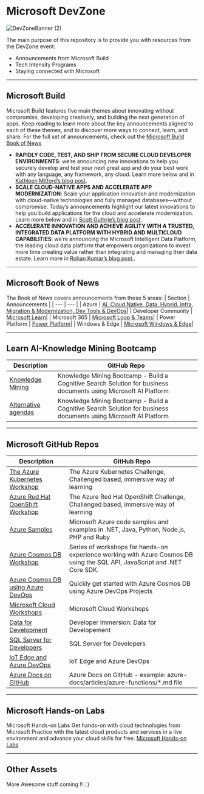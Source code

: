 # Microsoft DevZone
![DevZoneBanner (2)](https://user-images.githubusercontent.com/107423518/173961577-86c33bbf-baa7-4a50-9093-38bba24712cb.png)

The main purpose of this repository is to provide you with resources from the DevZone event:
- Announcements from Microsoft Build
- Tech Intensity Programs
- Staying connected with Microsoft




<!--

    | Header 1 | Header 2 |
    | ----| ---|
    |Loooooooooooooong item 1 | looooooooooong item 2 | 

    [Contact Us](mailto:usdev@microsoft.com)


- [Microsoft Azure Training Days :](#microsoft-azure-training-days)
  - ["Awesome" Field Contributions](#%22awesome%22-field-contributions)
  - [Azure Training Day - Baseline Events](#azure-training-day---baseline-events)
  - [| Azure Training Day - Baseline Events | Azure Training Day - Baseline Events FY20H2 |](#azure-training-day---baseline-events--azure-training-day---baseline-events-fy20h2)
  - [Learn AI-Knowledge Mining Bootcamp](#learn-ai-knowledge-mining-bootcamp)
  - [Microsoft GitHub Repos](#microsoft-github-repos)
  - [Microsoft Hands-on Labs](#microsoft-hands-on-labs)
  - [Other Assets](#other-assets)

---

-->
---
## Microsoft Build
Microsoft Build features five main themes about innovating without compromise, developing creatively, and building the next generation of apps. Keep reading to learn more about the key announcements aligned to each of these themes, and to discover more ways to connect, learn, and share. For the full set of announcements, check out the [Microsoft Build Book of News](https://news.microsoft.com/build-2022-book-of-news/)

- **RAPIDLY CODE, TEST, AND SHIP FROM SECURE CLOUD DEVELOPER ENVIRONMENTS**: we’re announcing new innovations to help you securely develop and test your next great app and do your best work with any language, any framework, any cloud. Learn more below and in [Kathleen Mitford’s blog post](https://aka.ms/Build22/Theme1Blog). 
- **SCALE CLOUD-NATIVE APPS AND ACCELERATE APP MODERNIZATION**: Scale your application innovation and modernization with cloud-native technologies and fully managed databases—without compromise. Today’s announcements highlight our latest innovations to help you build applications for the cloud and accelerate modernization. Learn more below and in [Scott Guthrie’s blog post](https://aka.ms/Build22/Theme2Blog). 
- **ACCELERATE INNOVATION AND ACHIEVE AGILITY WITH A TRUSTED, INTEGRATED DATA PLATFORM WITH HYBRID AND MULTICLOUD CAPABILITIES**: we’re announcing the Microsoft Intelligent Data Platform, the leading cloud data platform that empowers organizations to invest more time creating value rather than integrating and managing their data estate. Learn more in [Rohan Kumar’s blog post.](https://azure.microsoft.com/en-us/blog/introducing-the-microsoft-intelligent-data-platform/).


---

## Microsoft Book of News 
The Book of News covers announcements from these 5 areas:
| Section | Announcements |
| --- | --- |
| Azure | [AI, Cloud Native, Data, Hybrid, Infra, Migration & Modernization, Dev Tools & DevOps](https://news.microsoft.com/build-2022-book-of-news/#a-11-azure-ai)|
| Developer Community | [Microsoft Learn](https://news.microsoft.com/build-2022-book-of-news/#a-21-microsoft-learn-)|
| Microsoft 365 | [Microsoft Loop & Teams](https://news.microsoft.com/build-2022-book-of-news/#a-31-microsoft-loop)|
| Power Platform | [Power Platform](https://news.microsoft.com/build-2022-book-of-news/#a-41-power-platform)|
| Windows & Edge | [Microsoft Windows & Edge](https://news.microsoft.com/build-2022-book-of-news/#a-51-microsoft-edge)|

---

## Learn AI-Knowledge Mining Bootcamp

| Description | GitHub Repo |
| --- | --- | 
| [Knowledge Mining](https://azure.github.io/LearnAI-KnowledgeMiningBootcamp/) | Knowledge Mining Bootcamp - Build a Cognitive Search Solution for business documents using Microsoft AI Platform |
| [Alternative agendas](https://azure.github.io/LearnAI-KnowledgeMiningBootcamp/)  | Knowledge Mining Bootcamp - Build a Cognitive Search Solution for business documents using Microsoft AI Platform |

---

## Microsoft GitHub Repos

| Description | GitHub Repo |
| --- | --- | 
| [The Azure Kubernetes Workshop](https://aksworkshop.io/) | The Azure Kubernetes Challenge, Challenged based, immersive way of learning  |
| [Azure Red Hat OpenShift Workshop](https://aroworkshop.io/) | The Azure Red Hat OpenShift Challenge, Challenged based, immersive way of learning  |
| [Azure Samples](https://github.com/azure-samples) | Microsoft Azure code samples and examples in .NET, Java, Python, Node.js, PHP and Ruby |
| [Azure Cosmos DB Workshop](https://cosmosdb.github.io/labs/)  | Series of workshops for hands-on experience working with Azure Cosmos DB using the SQL API, JavaScript and .NET Core SDK. |
| [Azure Cosmos DB using Azure DevOps](https://github.com/CosmosDB/labs/blob/master/devops/devops.md)  | Quickly get started with Azure Cosmos DB using Azure DevOps Projects |
| [Microsoft Cloud Workshops](https://github.com/microsoft/MCW) |Microsoft Cloud Workshops  |
| [Data for Development](https://github.com/Microsoft/developer-immersion-data)| Developer Immersion: Data for Developement|
| [SQL Server for Developers](https://github.com/Microsoft/sqldev/) | SQL Server for Developers |
| [IoT Edge and Azure DevOps](https://github.com/toolboc/IoTEdge-DevOps) | IoT Edge and Azure DevOps |
| [Azure Docs on GitHub](https://github.com/MicrosoftDocs/azure-docs/tree/master/articles) | Azure Docs on GitHub - example:  azure-docs/articles/azure-functions/*.md file |


---

## Microsoft Hands-on Labs 
Microsoft Hands-on Labs 
Get hands-on with cloud technologies from Microsoft
Practice with the latest cloud products and services in a live environment and advance your cloud skills for free.
[Microsoft Hands-on Labs ](https://www.microsoft.com/handsonlabs)






---

## Other Assets
More Awesome stuff coming !! : )

<!--

 Command | Description | New |
| --------------------- | --------------------- | --|
| `git status` | List all *new or modified* files |
| `git diff` | Show file differences that **haven't been** staged |



|             |          Grouping           ||
First Header  | Second Header | Third Header |
 ------------ | :-----------: | -----------: |
Content       |          *Long Cell*        ||
Content       |   **Cell**    |         Cell |


|             |          Grouping           ||
First Header  | Second Header | Third Header |
 ------------ | :-----------: | -----------: |
 [Azure Samples](https://github.com/azure-samples)       |          Microsoft Azure code samples and examples in .NET, Java, Python, Node.js, PHP and Ruby        | Column S|
[Azure Samples](https://github.com/azure-samples)       |          Series of workshops for hands-on experience working with Azure Cosmos DB using the SQL API, JavaScript and .NET Core SDK.          | Column S|
Content       |   **Cell**    |         Cell |

>
